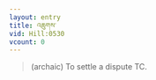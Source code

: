 ```yaml
---
layout: entry
title: འཆུགས་
vid: Hill:0530
vcount: 0
---
```


> (archaic) To settle a dispute TC\.

